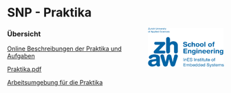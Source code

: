 # SNP - Praktika
<img align="right" title="zhaw.ch" width="176" height="92" src="en-zhaw-ines-rgb.png">


### Übersicht
[Online Beschreibungen der Praktika und Aufgaben](https://github.zhaw.ch/pages/SNP/snp_students)

[Praktika.pdf](https://github.zhaw.ch/SNP/snp_studentsblob/master/build/latex/main.pdf)

[Arbeitsumgebung für die Praktika](https://github.zhaw.ch/SNP/snp-lab-env)
